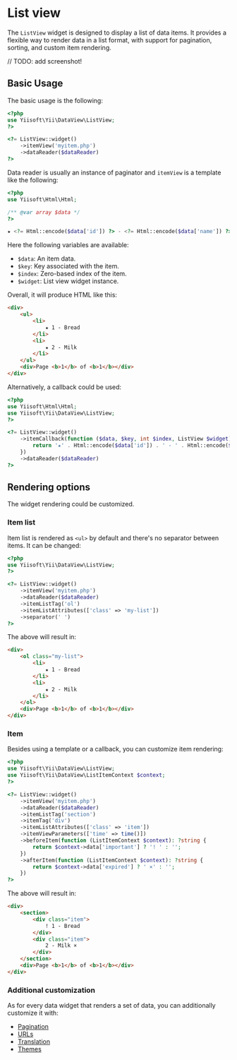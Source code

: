 # List view

The `ListView` widget is designed to display a list of data items.
It provides a flexible way to render data in a list format,
with support for pagination, sorting, and custom item rendering.

// TODO: add screenshot!

## Basic Usage

The basic usage is the following:

```php
<?php
use Yiisoft\Yii\DataView\ListView;
?>

<?= ListView::widget()
    ->itemView('myitem.php')
    ->dataReader($dataReader)
?>
```

Data reader is usually an instance of paginator and `itemView` is a template like the following:


```php
<?php
use Yiisoft\Html\Html;

/** @var array $data */
?>

★ <?= Html::encode($data['id']) ?> - <?= Html::encode($data['name']) ?>
```

Here the following variables are available:

- `$data`: An item data.
- `$key`: Key associated with the item.
- `$index`: Zero-based index of the item.
- `$widget`: List view widget instance.

Overall, it will produce HTML like this:

```html
<div>
    <ul>
        <li>
            ★ 1 - Bread
        </li>
        <li>
            ★ 2 - Milk
        </li>
    </ul>
    <div>Page <b>1</b> of <b>1</b></div>
</div>
```

Alternatively, a callback could be used:

```php
<?php
use Yiisoft\Html\Html;
use Yiisoft\Yii\DataView\ListView;
?>

<?= ListView::widget()
    ->itemCallback(function ($data, $key, int $index, ListView $widget): string {
        return '★' . Html::encode($data['id']) . ' - ' . Html::encode($data['name']);
    })
    ->dataReader($dataReader)
?>
```

## Rendering options

The widget rendering could be customized.

### Item list

Item list is rendered as `<ul>` by default and there's no separator between items.
It can be changed:

```php
<?php
use Yiisoft\Yii\DataView\ListView;
?>

<?= ListView::widget()
    ->itemView('myitem.php')
    ->dataReader($dataReader)
    ->itemListTag('ol')
    ->itemListAttributes(['class' => 'my-list'])
    ->separator(' ')
?>
```

The above will result in:

```html
<div>
    <ol class="my-list">
        <li>
            ★ 1 - Bread
        </li> 
        <li>
            ★ 2 - Milk
        </li>
    </ol>
    <div>Page <b>1</b> of <b>1</b></div>
</div>
```

### Item

Besides using a template or a callback, you can customize item rendering:

```php
<?php
use Yiisoft\Yii\DataView\ListView;
use Yiisoft\Yii\DataView\ListItemContext $context;
?>

<?= ListView::widget()
    ->itemView('myitem.php')
    ->dataReader($dataReader)
    ->itemListTag('section')
    ->itemTag('div')
    ->itemListAttributes(['class' => 'item'])
    ->itemViewParameters(['time' => time()])
    ->beforeItem(function (ListItemContext $context): ?string {
        return $context->data['important'] ? '! ' : '';
    })
    ->afterItem(function (ListItemContext $context): ?string {
        return $context->data['expired'] ? ' ×' : '';
    })
?>
```

The above will result in:

```html
<div>
    <section>
        <div class="item">
            ! 1 - Bread
        </div> 
        <div class="item">
            2 - Milk ×
        </div>
    </section>
    <div>Page <b>1</b> of <b>1</b></div>
</div>
```

### Additional customization

As for every data widget that renders a set of data, you can additionally customize it with: 

- [Pagination](pagination.md)
- [URLs](urls.md)
- [Translation](translation.md)
- [Themes](themes.md)
